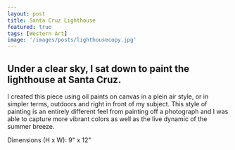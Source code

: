 ```yaml
---
layout: post
title: Santa Cruz Lighthouse
featured: true
tags: [Western Art]
image: '/images/posts/lighthousecopy.jpg'
---
```


## Under a clear sky, I sat down to paint the lighthouse at Santa Cruz.

I created this piece using oil paints on canvas in a plein air style, or in simpler terms, outdoors and right in front of my subject. This style of painting is an entirely different feel from painting off a photograph and I was able to capture more vibrant colors as well as the live dynamic of the summer breeze. 

Dimensions (H x W): 9" x 12"